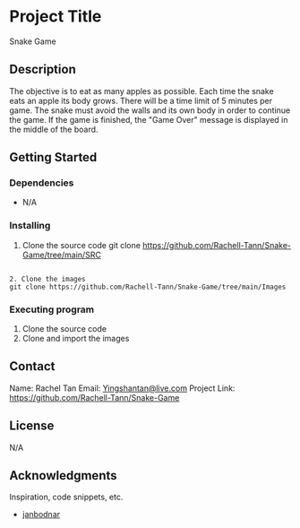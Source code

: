 # Project Title

Snake Game

## Description

The objective is to eat as many apples as possible. Each time the snake eats an apple its body grows. There will be a time limit of 5 minutes per game. The snake must avoid the walls and its own body in order to continue the game. If the game is finished, the "Game Over" message is displayed in the middle of the board.

## Getting Started

### Dependencies

* N/A

### Installing

1. Clone the source code
git clone https://github.com/Rachell-Tann/Snake-Game/tree/main/SRC
```

2. Clone the images
git clone https://github.com/Rachell-Tann/Snake-Game/tree/main/Images
```

### Executing program

1. Clone the source code
2. Clone and import the images

## Contact

Name: Rachel Tan
Email: Yingshantan@live.com
Project Link: https://github.com/Rachell-Tann/Snake-Game

## License

N/A

## Acknowledgments

Inspiration, code snippets, etc.
* [janbodnar](https://github.com/janbodnar/Java-Snake-Game)
